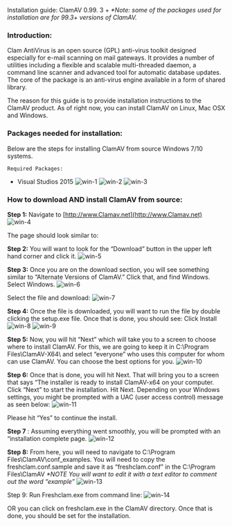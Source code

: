 Installation guide: ClamAV 0.99. 3 +
_*Note: some of the packages used for installation are for 99.3+ versions of ClamAV._

### Introduction:

Clam AntiVirus is an open source (GPL) anti-virus toolkit designed especially
for e-mail scanning on mail gateways. It provides a number of utilities including
a flexible and scalable multi-threaded daemon, a command line scanner and advanced
tool for automatic database updates. The core of the package is an anti-virus engine
available in a form of shared library.

The reason for this guide is to provide installation instructions to the ClamAV product.
As of right now, you can install ClamAV on Linux, Mac OSX and Windows.

### Packages needed for installation:

Below are the steps for installing ClamAV from source Windows 7/10 systems.
```
Required Packages:
```
- Visual Studios 2015
![win-1](https://github.com/Cisco-Talos/clamav-faq/blob/master/manual/pictures_4_markdown/Windows/win-1.jpg)
![win-2](https://github.com/Cisco-Talos/clamav-faq/blob/master/manual/pictures_4_markdown/Windows/win-2.jpg)
![win-3](https://github.com/Cisco-Talos/clamav-faq/blob/master/manual/pictures_4_markdown/Windows/win-3.jpg)

### How to download AND install ClamAV from source:

**Step 1:**
Navigate to [http://www.Clamav.net](http://www.Clamav.net)
![win-4](https://github.com/Cisco-Talos/clamav-faq/blob/master/manual/pictures_4_markdown/Windows/win-4.jpg)

The page should look similar to:

**Step 2:**
You will want to look for the “Download” button in the upper left hand corner and click it.
![win-5](https://github.com/Cisco-Talos/clamav-faq/blob/master/manual/pictures_4_markdown/Windows/win-5.jpg)

**Step 3:**
Once you are on the download section, you will see something similar to “Alternate Versions of
ClamAV.” Click that, and find Windows. Select Windows.
![win-6](https://github.com/Cisco-Talos/clamav-faq/blob/master/manual/pictures_4_markdown/Windows/win-6.jpg)

Select the file and download:
![win-7](https://github.com/Cisco-Talos/clamav-faq/blob/master/manual/pictures_4_markdown/Windows/win-7.jpg)

**Step 4:**
Once the file is downloaded, you will want to run the file by double clicking the setup.exe file.
Once that is done, you should see: Click Install
![win-8](https://github.com/Cisco-Talos/clamav-faq/blob/master/manual/pictures_4_markdown/Windows/win-8.jpg)
![win-9](https://github.com/Cisco-Talos/clamav-faq/blob/master/manual/pictures_4_markdown/Windows/win-9.jpg)

**Step 5:**
Now, you will hit “Next” which will take you to a screen to choose where to install ClamAV. For
this, we are going to keep it in C:\Program Files\ClamAV-X64\ and select “everyone” who uses
this computer for whom can use ClamAV. You can choose the best options for you.
![win-10](https://github.com/Cisco-Talos/clamav-faq/blob/master/manual/pictures_4_markdown/Windows/win-10.jpg)

**Step 6:**
Once that is done, you will hit Next. That will bring you to a screen that says “The installer is
ready to install ClamAV-x64 on your computer. Click “Next” to start the installation.
Hit Next.
Depending on your Windows settings, you might be prompted with a UAC (user access control)
message as seen below:
![win-11](https://github.com/Cisco-Talos/clamav-faq/blob/master/manual/pictures_4_markdown/Windows/win-11.jpg)

Please hit “Yes” to continue the install.

**Step 7** :
Assuming everything went smoothly, you will be prompted with an “installation complete page.
![win-12](https://github.com/Cisco-Talos/clamav-faq/blob/master/manual/pictures_4_markdown/Windows/win-12.jpg)

**Step 8:**
From here, you will need to navigate to C:\Program Files\ClamAV\conf_examples.
You will need to copy the freshclam.conf.sample and save it as “freshclam.conf” in the
C:\Program Files\ClamAV
_*NOTE You will want to edit it with a text editor to comment out the word “example”_
![win-13](https://github.com/Cisco-Talos/clamav-faq/blob/master/manual/pictures_4_markdown/Windows/win-13.jpg)

Step 9:
Run Freshclam.exe from command line:
![win-14](https://github.com/Cisco-Talos/clamav-faq/blob/master/manual/pictures_4_markdown/Windows/win-14.jpg)

OR you can click on freshclam.exe in the ClamAV directory. Once that is done, you should be set for the
installation.



